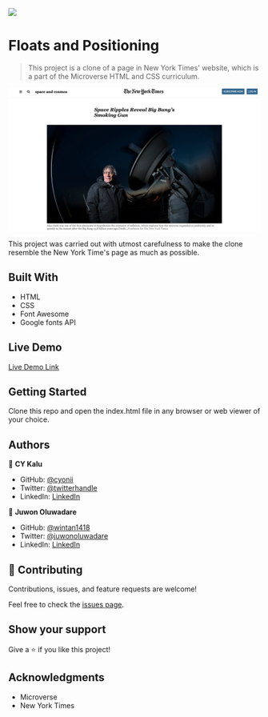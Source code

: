 ![](https://img.shields.io/badge/Microverse-blueviolet)

# Floats and Positioning

> This project is a clone of a page in New York Times' website, which is a part of the Microverse HTML and CSS curriculum.

![screenshot](./images/screenshots/1.png)

This project was carried out with utmost carefulness to make the clone resemble the New York Time's page as much as possible.

## Built With

- HTML
- CSS
- Font Awesome
- Google fonts API

## Live Demo

[Live Demo Link](https://rawcdn.githack.com/cyonii/floats-and-positioning/8dc0d2d78b1dfedd852e7ce3abde8344042f318a/index.html)

## Getting Started

Clone this repo and open the index.html file in any browser or web viewer of your choice.

## Authors

👤 **CY Kalu**

- GitHub: [@cyonii](https://github.com/cyonii)
- Twitter: [@twitterhandle](https://twitter.com/theOnuoha)
- LinkedIn: [LinkedIn](https://www.linkedin.com/in/silas-kalu-2a9a13199/)

👤 **Juwon Oluwadare**

- GitHub: [@wintan1418](https://github.com/wintan1418)
- Twitter: [@juwonoluwadare](https://twitter.com/oluwadarejuwon)
- LinkedIn: [LinkedIn](https://www.linkedin.com/in/oluwadare-juwon-048a391a8/)

## 🤝 Contributing

Contributions, issues, and feature requests are welcome!

Feel free to check the [issues page](issues/).

## Show your support

Give a ⭐️ if you like this project!

## Acknowledgments

- Microverse
- New York Times
